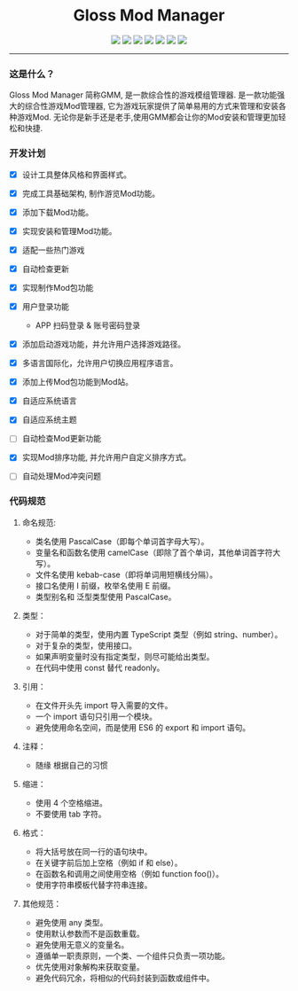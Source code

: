 # <center> Gloss Mod Manager </center>

<center> 

![][license] ![][author] ![][Vite] ![][Electron] ![][vue] ![][version]  [![][GitHub]](https://github.com/GlossMod/Gloss-Mod-Manager-info)
</center> 

---- 

### 这是什么？
Gloss Mod Manager 简称GMM, 是一款综合性的游戏模组管理器.
是一款功能强大的综合性游戏Mod管理器, 它为游戏玩家提供了简单易用的方式来管理和安装各种游戏Mod.
无论你是新手还是老手,使用GMM都会让你的Mod安装和管理更加轻松和快捷.

### 开发计划
- [x] 设计工具整体风格和界面样式。
- [x] 完成工具基础架构, 制作游览Mod功能。
- [x] 添加下载Mod功能。
- [x] 实现安装和管理Mod功能。
- [x] 适配一些热门游戏
- [x] 自动检查更新
- [x] 实现制作Mod包功能
- [x] 用户登录功能
    - APP 扫码登录 & 账号密码登录
- [x] 添加启动游戏功能，并允许用户选择游戏路径。
- [x] 多语言国际化，允许用户切换应用程序语言。
- [x] 添加上传Mod包功能到Mod站。
- [x] 自适应系统语言
- [x] 自适应系统主题
- [ ] 自动检查Mod更新功能
- [x] 实现Mod排序功能, 并允许用户自定义排序方式。
- [ ] 自动处理Mod冲突问题


### 代码规范

1. 命名规范:
    - 类名使用 PascalCase（即每个单词首字母大写）。
    - 变量名和函数名使用 camelCase（即除了首个单词，其他单词首字符大写）。
    - 文件名使用 kebab-case（即将单词用短横线分隔）。
    - 接口名使用 I 前缀，枚举名使用 E 前缀。
    - 类型别名和 泛型类型使用 PascalCase。

2. 类型：
    - 对于简单的类型，使用内置 TypeScript 类型（例如 string、number）。
    - 对于复杂的类型，使用接口。
    - 如果声明变量时没有指定类型，则尽可能给出类型。
    - 在代码中使用 const 替代 readonly。

3. 引用：
    - 在文件开头先 import 导入需要的文件。
    - 一个 import 语句只引用一个模块。
    - 避免使用命名空间，而是使用 ES6 的 export 和 import 语句。

4. 注释：
    - 随缘 根据自己的习惯

5. 缩进：
    - 使用 4 个空格缩进。
    - 不要使用 tab 字符。

6. 格式：
    - 将大括号放在同一行的语句块中。
    - 在关键字前后加上空格（例如 if 和 else）。
    - 在函数名和调用之间使用空格（例如 function foo()）。
    - 使用字符串模板代替字符串连接。

7. 其他规范：
    - 避免使用 any 类型。
    - 使用默认参数而不是函数重载。
    - 避免使用无意义的变量名。
    - 遵循单一职责原则，一个类、一个组件只负责一项功能。
    - 优先使用对象解构来获取变量。
    - 避免代码冗余，将相似的代码封装到函数或组件中。





[license]:https://p.aoe.top/shields/github/license/GlossMod/Gloss-Mod-Manager-info.svg
[author]: https://p.aoe.top/shields/badge/作者-小莫-blue?logo=Cloudera
[Electron]: https://p.aoe.top/shields/badge/Electron-22.0.3-47848F?logo=electron
[vue]: https://p.aoe.top/shields/badge/Vue3-3.2.45-4FC08D?logo=vuedotjs
[Vite]: https://p.aoe.top/shields/badge/Vite-4.0.4-646CFF?logo=vite
[pinia]: https://p.aoe.top/shields/badge/Pinia-2.0.30-ecb732?logo=Pinia
[typescript]: https://p.aoe.top/shields/badge/TypeScript-5.0.4-3178C6?logo=typescript
[GitHub]: https://p.aoe.top/shields/github/stars/GlossMod/Gloss-Mod-Manager-info?style=social
[version]: https://p.aoe.top/shields/github/package-json/v/GlossMod/Gloss-Mod-Manager-info

